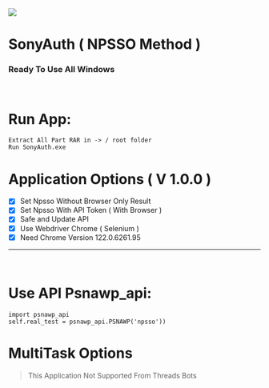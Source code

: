 <img src="https://github.com/RustCompiler/NpssoKiller/blob/main/Npsso.png">

# SonyAuth ( NPSSO Method )
### Ready To Use All Windows
<br>

# Run App:
```
Extract All Part RAR in -> / root folder
Run SonyAuth.exe
```

# Application Options ( V 1.0.0 )

- [x] Set Npsso Without Browser Only Result
- [x] Set Npsso With API Token ( With Browser )
- [x] Safe and Update API
- [x] Use Webdriver Chrome ( Selenium )
- [x] Need Chrome Version 122.0.6261.95 

***
<br>

# Use API Psnawp_api:
```
import psnawp_api
self.real_test = psnawp_api.PSNAWP('npsso'))

```
# MultiTask Options
> This Application Not Supported From Threads Bots
<br>
